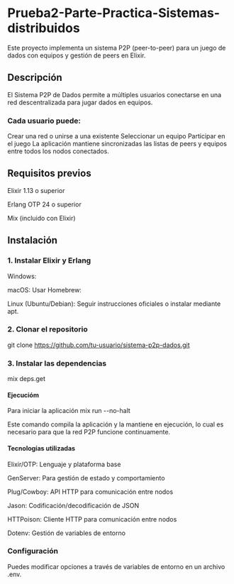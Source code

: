 # Prueba2-Parte-Practica-Sistemas-distribuidos
Este proyecto implementa un sistema P2P (peer-to-peer) para un juego de dados con equipos y gestión de peers en Elixir.

## Descripción
El Sistema P2P de Dados permite a múltiples usuarios conectarse en una red descentralizada para jugar dados en equipos.
### Cada usuario puede:
Crear una red o unirse a una existente
Seleccionar un equipo
Participar en el juego
La aplicación mantiene sincronizadas las listas de peers y equipos entre todos los nodos conectados.

## Requisitos previos
Elixir 1.13 o superior

Erlang OTP 24 o superior

Mix (incluido con Elixir)

## Instalación
### 1. Instalar Elixir y Erlang
Windows:

macOS:
Usar Homebrew:

Linux (Ubuntu/Debian):
Seguir instrucciones oficiales o instalar mediante apt.

### 2. Clonar el repositorio

git clone https://github.com/tu-usuario/sistema-p2p-dados.git

### 3. Instalar las dependencias 
mix deps.get
#### Ejecucióm
Para iniciar la aplicación
mix run --no-halt

Este comando compila la aplicación y la mantiene en ejecución, lo cual es necesario para que la red P2P funcione continuamente.

#### Tecnologías utilizadas
Elixir/OTP: Lenguaje y plataforma base

GenServer: Para gestión de estado y comportamiento

Plug/Cowboy: API HTTP para comunicación entre nodos

Jason: Codificación/decodificación de JSON

HTTPoison: Cliente HTTP para comunicación entre nodos

Dotenv: Gestión de variables de entorno

### Configuración
Puedes modificar opciones a través de variables de entorno en un archivo .env.
